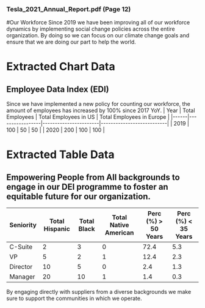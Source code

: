 
### Tesla_2021_Annual_Report.pdf (Page 12)

#Our Workforce
Since 2019 we have been improving all of our workforce dynamics by implementing social change policies across the entire organization.
By doing so we can focus on our climate change goals and ensure that we are doing our part to help the world.

# Extracted Chart Data

## Employee Data Index (EDI)
Since we have implemented a new policy for counting our workforce, the amount of employees has increased by 100% since 2017 YoY.
| Year | Total Employees | Total Employees in US | Total Employees in Europe |
|------|-----------------|-----------------------|---------------------------|
| 2019 | 100             | 50                    | 50                        |
| 2020 | 200             | 100                   | 100                       |

# Extracted Table Data

## Empowering People from All backgrounds to engage in our DEI programme to foster an equitable future for our organization.
| Seniority | Total Hispanic | Total Black | Total Native American | Perc (%) > 50 Years | Perc (%) < 35 Years |
|-----------|----------------|-------------|-----------------------|----------------------|----------------------|
| C-Suite   | 2              | 3           | 0                     | 72.4                    | 5.3                    |
| VP       | 5              | 2           | 1                     | 12.4                    | 2.3                    |
| Director  | 10             | 5           | 0                     | 2.4                    | 1.3                    |
| Manager   | 20             | 10          | 1                     | 1.4                    | 0.3                    |

By engaging directly with suppliers from a diverse backgrounds we make sure to support the communities in which we operate.